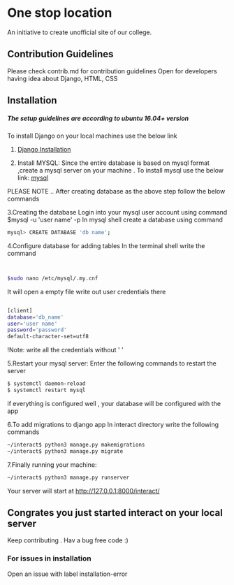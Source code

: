 # One stop location
An initiative to create unofficial site of our college.

## Contribution Guidelines 
Please check contrib.md for contribution guidelines
Open for developers having idea about Django, HTML, CSS 


## Installation

##### The setup guidelines are according to ubuntu 16.04+ version 

To install Django on your local machines use the below link

1. [Django Installation](https://www.digitalocean.com/community/tutorials/how-to-install-django-and-set-up-a-development-environment-on-ubuntu-16-04)

2. Install MYSQL: 
   Since the entire database is based on mysql format ,create a mysql server on your machine . To install mysql use the below link:
   [mysql](https://www.digitalocean.com/community/tutorials/how-to-create-a-django-app-and-connect-it-to-a-database)
 
PLEASE NOTE ..
After creating database as the above step follow the below commands
 
 3.Creating the database
 Login into your mysql user account using command $mysql -u 'user name' -p
 In mysql shell create a database using command 
 
 ```bash
 mysql> CREATE DATABASE 'db name';
 ```
 4.Configure database for adding tables
 In the terminal shell write the command 
 ```bash


 $sudo nano /etc/mysql/.my.cnf
 ```
 It will open a empty file write out user credentials there
 ```bash
 
 [client]
 database='db_name'    
 user='user name'
 password='password'
 default-character-set=utf8
 ```
 !Note: write all the credentials without ' '
 
 5.Restart your mysql server:
 Enter the following commands to restart the server
 ```bash
 $ systemctl daemon-reload
 $ systemctl restart mysql
 ```
 if everything is configured well , your database will be configured with the app
 
 6.To add migrations to django app
 In interact directory write the following commands
 ```bash
 ~/interact$ python3 manage.py makemigrations
 ~/interact$ python3 manage.py migrate
 ```
 7.Finally running your machine:
 ```bash
 ~/interact$ python3 manage.py runserver
 ```
 Your server will start at http://127.0.0.1:8000/interact/
 
 ## Congrates you just started interact on your local server
 Keep contributing . Hav a bug free code :)
 
 ### For issues in installation 
 Open an issue with label installation-error 
 
 
